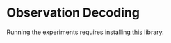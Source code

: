 # Observation Decoding

Running the experiments requires installing [this](https://github.com/daineto/meta-planning) library.
